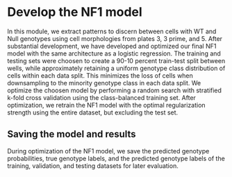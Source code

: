 # Develop the NF1 model
In this module, we extract patterns to discern between cells with WT and Null genotypes using cell morphologies from plates 3, 3 prime, and 5.
After substantial development, we have developed and optimized our final NF1 model with the same architecture as a logistic regression.
The training and testing sets were choosen to create a 90-10 percent train-test split between wells, while approximately retaining a uniform genotype class distribution of cells within each data split.
This minimizes the loss of cells when downsampling to the minority genotype class in each data split.
We optimize the choosen model by performing a random search with stratified k-fold cross validation using the class-balanced training set.
After optimization, we retrain the NF1 model with the optimal regularization strength using the entire dataset, but excluding the test set.

## Saving the model and results
During optimization of the NF1 model, we save the predicted genotype probabilities, true genotype labels, and the predicted genotype labels of the training, validation, and testing datasets for later evaluation.
